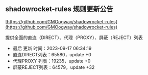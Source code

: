 ## shadowrocket-rules 规则更新公告

[https://github.com/GMOogway/shadowrocket-rules](https://github.com/GMOogway/shadowrocket-rules)

提供全面的直连（DIRECT）、代理（PROXY）、屏蔽（REJECT）列表
- 最后 更新 时间：2023-09-17 06:34:19
- 直连DIRECT列表：65580，update +0
- 代理PROXY 列表：19235，update +0
- 屏蔽REJECT列表：64579，update +32